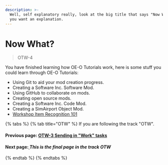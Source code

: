 ```yaml
---
description: >-
  Well, self explanatory really, look at the big title that says "Now What?" if
  you want an explanation.
---
```


# Now What?

> OTW-4

You have finished learning how OE-O Tutorials work, here is some stuff you could learn through OE-O Tutorials:

* Using Git to aid your mod creation progress.
* Creating a Software Inc. Software Mod.
* Using GitHub to collaborate on mods.
* Creating open source mods.
* Creating a Software Inc. Code Mod.
* Creating a SimAirport Object Mod.
* [Workshop Item Recognition 101](../wim/wim-1.md)



{% tabs %}
{% tab title="OTW" %}
If you are following the track "OTW".

#### Previous page: [OTW-3 Sending in "Work" tasks](otw-3.md)

#### Next page:[ ](otw-2.md)_This is the final page in the track OTW_
{% endtab %}
{% endtabs %}

